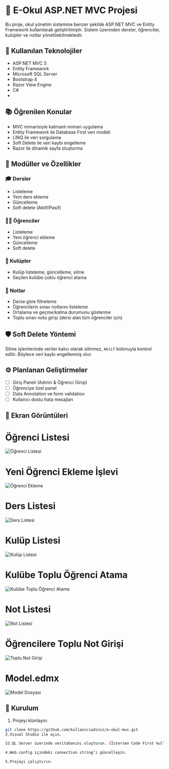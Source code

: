 # 📘 E-Okul ASP.NET MVC Projesi

Bu proje, okul yönetim sistemine benzer şekilde ASP.NET MVC ve Entity Framework kullanılarak geliştirilmiştir. Sistem üzerinden dersler, öğrenciler, kulüpler ve notlar yönetilebilmektedir.

## 🚀 Kullanılan Teknolojiler

- ASP.NET MVC 5
- Entity Framework
- Microsoft SQL Server
- Bootstrap 4
- Razor View Engine
- C#
- 
## 📚 Öğrenilen Konular
- MVC mimarisiyle katmanlı mimari uygulama
- Entity Framework ile Database First veri modeli
- LINQ ile veri sorgulama
- Soft Delete ile veri kaybı engelleme
- Razor ile dinamik sayfa oluşturma

## 📂 Modüller ve Özellikler

### 🎓 Dersler
- Listeleme
- Yeni ders ekleme
- Güncelleme
- Soft delete (Aktif/Pasif)

### 👩‍🎓 Öğrenciler
- Listeleme
- Yeni öğrenci ekleme
- Güncelleme
- Soft delete

### 🏫 Kulüpler
- Kulüp listeleme, güncelleme, silme
- Seçilen kulübe çoklu öğrenci atama

### 📝 Notlar
- Derse göre filtreleme
- Öğrencilerin sınav notlarını listeleme
- Ortalama ve geçme/kalma durumunu gösterme
- Toplu sınav notu girişi (dersi alan tüm öğrenciler için)

## 🛡 Soft Delete Yöntemi
Silme işlemlerinde veriler kalıcı olarak silinmez, `Aktif` kolonuyla kontrol edilir. Böylece veri kaybı engellenmiş olur.


## ⚙️ Planlanan Geliştirmeler
- [ ] Giriş Paneli (Admin & Öğrenci Girişi)
- [ ] Öğrenciye özel panel
- [ ] Data Annotation ve form validation
- [ ] Kullanıcı dostu hata mesajları

## 📸 Ekran Görüntüleri

# Öğrenci Listesi
![Öğrenci Listesi](./Images/ogrenci-listesi.png)

# Yeni Öğrenci Ekleme İşlevi
![Öğrenci Ekleme](./Images/ogrenci-ekle.png)

# Ders Listesi
![Ders Listesi](./Images/ders-listesi.png)

# Kulüp Listesi
![Kulüp Listesi](./Images/kulup-listesi.png)

# Kulübe Toplu Öğrenci Atama 
![Kulübe Toplu Öğrenci Atama ](./Images/kulube-ogrenci-ata.png)

# Not Listesi
![Not Listesi](./Images/not-listesi.png)

# Öğrencilere Toplu Not Girişi 
![Toplu Not Girişi  ](./Images/not-girisi.png)

# Model.edmx
![Model Dosyası ](./Images/model.edmx.png)

## 📌 Kurulum

1. Projeyi klonlayın:
```bash
git clone https://github.com/kullaniciadiniz/e-okul-mvc.git
2.Visual Studio ile açın.

S3.QL Server üzerinde veritabanını oluşturun. (İstersen Code First kullanabilir veya .bak dosyası paylaşabilirsin.)

4.Web.config içindeki connection string’i güncelleyin.

5.Projeyi çalıştırın.
